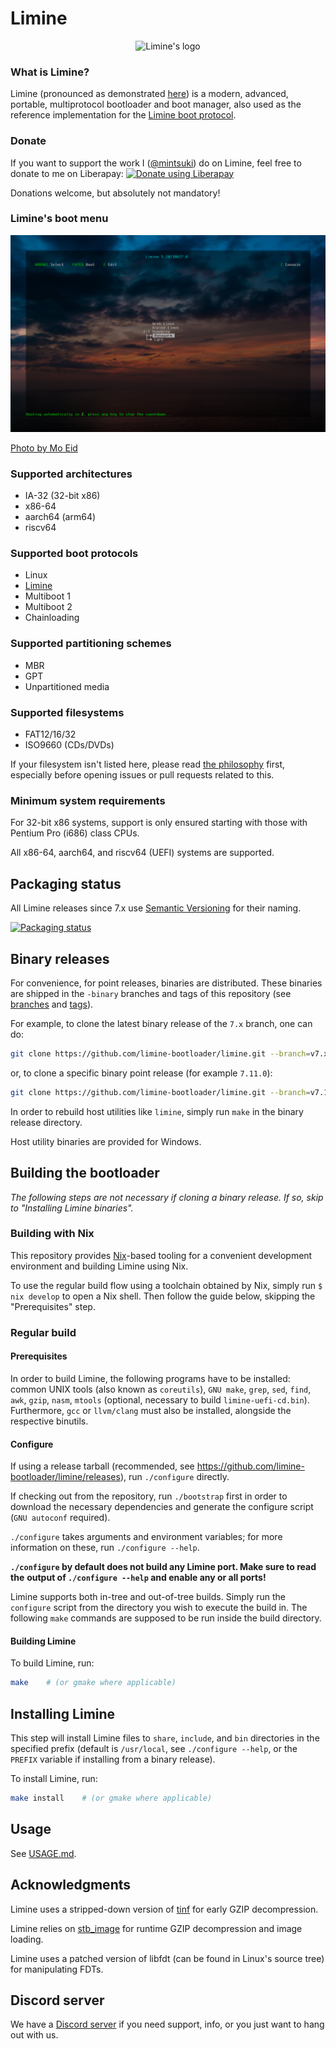 # Limine

<p align="center">
    <img src="https://github.com/limine-bootloader/limine/blob/trunk/logo.png?raw=true" alt="Limine's logo"/>
</p>

### What is Limine?

Limine (pronounced as demonstrated [here](https://www.merriam-webster.com/dictionary/in%20limine))
is a modern, advanced, portable, multiprotocol bootloader and boot manager, also used
as the reference implementation for the [Limine boot protocol](PROTOCOL.md).

### Donate

If you want to support the work I ([@mintsuki](https://github.com/mintsuki)) do on Limine, feel free to donate to me on Liberapay:
<a href="https://liberapay.com/mintsuki/donate"><img alt="Donate using Liberapay" src="https://liberapay.com/assets/widgets/donate.svg"></a>

Donations welcome, but absolutely not mandatory!

### Limine's boot menu

![Reference screenshot](screenshot.png?raw=true "Reference screenshot")

[Photo by Mo Eid](https://www.pexels.com/photo/a-pavilion-n-the-middle-of-a-sea-8832898/)

### Supported architectures
* IA-32 (32-bit x86)
* x86-64
* aarch64 (arm64)
* riscv64

### Supported boot protocols
* Linux
* [Limine](PROTOCOL.md)
* Multiboot 1
* Multiboot 2
* Chainloading

### Supported partitioning schemes
* MBR
* GPT
* Unpartitioned media

### Supported filesystems
* FAT12/16/32
* ISO9660 (CDs/DVDs)

If your filesystem isn't listed here, please read [the philosophy](PHILOSOPHY.md) first, especially before
opening issues or pull requests related to this.

### Minimum system requirements
For 32-bit x86 systems, support is only ensured starting with those with
Pentium Pro (i686) class CPUs.

All x86-64, aarch64, and riscv64 (UEFI) systems are supported.

## Packaging status

All Limine releases since 7.x use [Semantic Versioning](https://semver.org/spec/v2.0.0.html) for their naming.

[![Packaging status](https://repology.org/badge/vertical-allrepos/limine.svg?columns=3)](https://repology.org/project/limine/versions)

## Binary releases

For convenience, for point releases, binaries are distributed. These binaries
are shipped in the `-binary` branches and tags of this repository
(see [branches](https://github.com/limine-bootloader/limine/branches/all) and
[tags](https://github.com/limine-bootloader/limine/tags)).

For example, to clone the latest binary release of the `7.x` branch, one can do:
```bash
git clone https://github.com/limine-bootloader/limine.git --branch=v7.x-binary --depth=1
```
or, to clone a specific binary point release (for example `7.11.0`):
```bash
git clone https://github.com/limine-bootloader/limine.git --branch=v7.11.0-binary --depth=1
```

In order to rebuild host utilities like `limine`, simply run `make` in the binary
release directory.

Host utility binaries are provided for Windows.

## Building the bootloader

*The following steps are not necessary if cloning a binary release. If so, skip to*
*"Installing Limine binaries".*

### Building with Nix

This repository provides [Nix](https://nixos.org/)-based tooling for a convenient
development environment and building Limine using Nix.

To use the regular build flow using a toolchain obtained by Nix, simply
run `$ nix develop` to open a Nix shell. Then follow the guide below,
skipping the "Prerequisites" step.

### Regular build

#### Prerequisites

In order to build Limine, the following programs have to be installed:
common UNIX tools (also known as `coreutils`),
`GNU make`, `grep`, `sed`, `find`, `awk`, `gzip`, `nasm`, `mtools`
(optional, necessary to build `limine-uefi-cd.bin`).
Furthermore, `gcc` or `llvm/clang` must also be installed, alongside
the respective binutils.

#### Configure

If using a release tarball (recommended, see https://github.com/limine-bootloader/limine/releases),
run `./configure` directly.

If checking out from the repository, run `./bootstrap` first in order to download the
necessary dependencies and generate the configure script (`GNU autoconf` required).

`./configure` takes arguments and environment variables; for more information on
these, run `./configure --help`.

**`./configure` by default does not build any Limine port. Make sure to read the**
**output of `./configure --help` and enable any or all ports!**

Limine supports both in-tree and out-of-tree builds. Simply run the `configure`
script from the directory you wish to execute the build in. The following `make`
commands are supposed to be run inside the build directory.

#### Building Limine

To build Limine, run:
```bash
make    # (or gmake where applicable)
```

## Installing Limine

This step will install Limine files to `share`, `include`, and
`bin` directories in the specified prefix (default is `/usr/local`, see
`./configure --help`, or the `PREFIX` variable if installing from a binary release).

To install Limine, run:
```bash
make install    # (or gmake where applicable)
```

## Usage

See [USAGE.md](USAGE.md).

## Acknowledgments
Limine uses a stripped-down version of [tinf](https://github.com/jibsen/tinf) for early GZIP decompression.

Limine relies on [stb_image](https://github.com/nothings/stb/blob/master/stb_image.h) for runtime GZIP decompression and image loading.

Limine uses a patched version of libfdt (can be found in Linux's source tree) for manipulating FDTs.

## Discord server
We have a [Discord server](https://discord.gg/QEeZMz4) if you need support,
info, or you just want to hang out with us.
